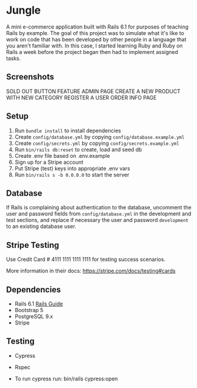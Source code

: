 # Jungle

A mini e-commerce application built with Rails 6.1 for purposes of teaching Rails by example. The goal of this project was to simulate what it's like to work on code that has been developed by other people in a language that you aren't familiar with. In this case, I started learning Ruby and Ruby on Rails a week before the project began then had to implement assigned tasks.

## Screenshots
SOLD OUT BUTTON FEATURE
ADMIN PAGE
CREATE A NEW PRODUCT WITH NEW CATEGORY
REGISTER A USER
ORDER INFO PAGE

## Setup

1. Run `bundle install` to install dependencies
2. Create `config/database.yml` by copying `config/database.example.yml`
3. Create `config/secrets.yml` by copying `config/secrets.example.yml`
4. Run `bin/rails db:reset` to create, load and seed db
5. Create .env file based on .env.example
6. Sign up for a Stripe account
7. Put Stripe (test) keys into appropriate .env vars
8. Run `bin/rails s -b 0.0.0.0` to start the server

## Database

If Rails is complaining about authentication to the database, uncomment the user and password fields from `config/database.yml` in the development and test sections, and replace if necessary the user and password `development` to an existing database user.

## Stripe Testing

Use Credit Card # 4111 1111 1111 1111 for testing success scenarios.

More information in their docs: <https://stripe.com/docs/testing#cards>

## Dependencies

- Rails 6.1 [Rails Guide](http://guides.rubyonrails.org/v6.1/)
- Bootstrap 5
- PostgreSQL 9.x
- Stripe

## Testing
- Cypress
- Rspec

- To run cypress run: bin/rails cypress:open